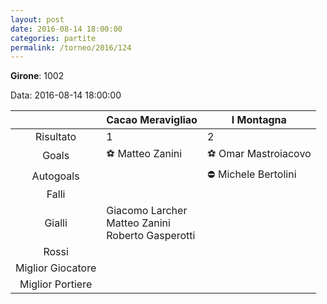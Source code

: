 ```yaml
---
layout: post
date: 2016-08-14 18:00:00
categories: partite
permalink: /torneo/2016/124
---
```

**Girone**: 1002

Data: 2016-08-14 18:00:00

| | Cacao Meravigliao | I Montagna |
|:-----:|-----|-----|
Risultato|1|2
Goals|⚽ Matteo Zanini|⚽ Omar Mastroiacovo<br/>
Autogoals||⛔ Michele Bertolini<br/>
Falli||
Gialli|Giacomo Larcher<br/>Matteo Zanini<br/>Roberto Gasperotti|
Rossi||
Miglior Giocatore||
Miglior Portiere||